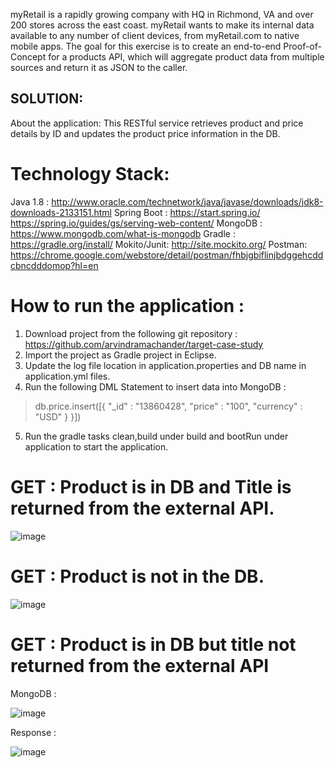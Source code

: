 myRetail is a rapidly growing company with HQ in Richmond, VA and over 200 stores across the east coast. myRetail wants to make its internal data available to any number of client devices, from myRetail.com to native mobile apps. 
The goal for this exercise is to create an end-to-end Proof-of-Concept for a products API, which will aggregate product data from multiple sources and return it as JSON to the caller. 

## SOLUTION:

About the application:
This RESTful service retrieves product and price details by ID and updates the product price information in the DB.

# Technology Stack:

Java 1.8 : http://www.oracle.com/technetwork/java/javase/downloads/jdk8-downloads-2133151.html
Spring Boot : https://start.spring.io/ https://spring.io/guides/gs/serving-web-content/
MongoDB : https://www.mongodb.com/what-is-mongodb
Gradle : https://gradle.org/install/
Mokito/Junit: http://site.mockito.org/
Postman: https://chrome.google.com/webstore/detail/postman/fhbjgbiflinjbdggehcddcbncdddomop?hl=en

# How to run the application :

1) Download project from the following git repository : https://github.com/arvindramachander/target-case-study
2) Import the project as Gradle project in Eclipse.
3) Update the log file location in application.properties and DB name in application.yml files.
4) Run the following DML Statement to insert data into MongoDB :
> db.price.insert([{ "_id" : "13860428", "price" : "100", "currency" : "USD" } }])
5) Run the gradle tasks clean,build under build and bootRun under application to start the application.


# GET : Product is in DB and Title is returned from the external API.

![image](https://user-images.githubusercontent.com/23511695/37050541-baa2a9f0-2139-11e8-9e1b-1acf80d6d4e1.png)

# GET : Product is not in the DB.

![image](https://user-images.githubusercontent.com/23511695/37051045-17443f10-213b-11e8-8a54-e00ba7081a1a.png)

# GET : Product is in DB but title not returned from the external API

 MongoDB :
 
 ![image](https://user-images.githubusercontent.com/23511695/37051217-6ffca228-213b-11e8-8b21-458258fc9056.png)
 
 Response :
 
 ![image](https://user-images.githubusercontent.com/23511695/37051244-83de5d9a-213b-11e8-85bc-bddda197ea29.png)
 
